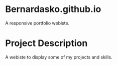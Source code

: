 # Bernardasko.github.io

A responsive portfolio webiste.

# Project Description
A webiste to display some of my projects and skills.

